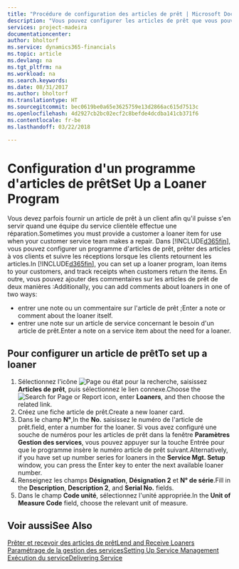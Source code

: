 ```yaml
---
title: "Procédure de configuration des articles de prêt | Microsoft Docs"
description: "Vous pouvez configurer les articles de prêt que vous pouvez prêter aux clients afin de remplacer les articles de service lors de leur maintenance."
services: project-madeira
documentationcenter: 
author: bholtorf
ms.service: dynamics365-financials
ms.topic: article
ms.devlang: na
ms.tgt_pltfrm: na
ms.workload: na
ms.search.keywords: 
ms.date: 08/31/2017
ms.author: bholtorf
ms.translationtype: HT
ms.sourcegitcommit: bec0619be0a65e3625759e13d2866ac615d7513c
ms.openlocfilehash: 4d2927cb2bc02ecf2c8befde4dcdba141cb371f6
ms.contentlocale: fr-be
ms.lasthandoff: 03/22/2018

---
```

# <a name="set-up-a-loaner-program"></a><span data-ttu-id="47331-103">Configuration d'un programme d'articles de prêt</span><span class="sxs-lookup"><span data-stu-id="47331-103">Set Up a Loaner Program</span></span>
<span data-ttu-id="47331-104">Vous devez parfois fournir un article de prêt à un client afin qu'il puisse s'en servir quand une équipe du service clientèle effectue une réparation.</span><span class="sxs-lookup"><span data-stu-id="47331-104">Sometimes you must provide a customer a loaner item for use when your customer service team makes a repair.</span></span> <span data-ttu-id="47331-105">Dans [!INCLUDE[d365fin](includes/d365fin_md.md)], vous pouvez configurer un programme d'articles de prêt, prêter des articles à vos clients et suivre les réceptions lorsque les clients retournent les articles.</span><span class="sxs-lookup"><span data-stu-id="47331-105">In [!INCLUDE[d365fin](includes/d365fin_md.md)], you can set up a loaner program, loan items to your customers, and track receipts when customers return the items.</span></span> <span data-ttu-id="47331-106">En outre, vous pouvez ajouter des commentaires sur les articles de prêt de deux manières :</span><span class="sxs-lookup"><span data-stu-id="47331-106">Additionally, you can add comments about loaners in one of two ways:</span></span>  
  
* <span data-ttu-id="47331-107">entrer une note ou un commentaire sur l'article de prêt ;</span><span class="sxs-lookup"><span data-stu-id="47331-107">Enter a note or comment about the loaner itself.</span></span>  
* <span data-ttu-id="47331-108">entrer une note sur un article de service concernant le besoin d'un article de prêt.</span><span class="sxs-lookup"><span data-stu-id="47331-108">Enter a note on a service item about the need for a loaner.</span></span>  

## <a name="to-set-up-a-loaner"></a><span data-ttu-id="47331-109">Pour configurer un article de prêt</span><span class="sxs-lookup"><span data-stu-id="47331-109">To set up a loaner</span></span>  
1. <span data-ttu-id="47331-110">Sélectionnez l'icône ![Page ou état pour la recherche](media/ui-search/search_small.png "Page ou état pour la recherche"), saisissez **Articles de prêt**, puis sélectionnez le lien connexe.</span><span class="sxs-lookup"><span data-stu-id="47331-110">Choose the ![Search for Page or Report](media/ui-search/search_small.png "Search for Page or Report icon") icon, enter **Loaners**, and then choose the related link.</span></span>  
2. <span data-ttu-id="47331-111">Créez une fiche article de prêt.</span><span class="sxs-lookup"><span data-stu-id="47331-111">Create a new loaner card.</span></span> 
3. <span data-ttu-id="47331-112">Dans le champ **N°**,</span><span class="sxs-lookup"><span data-stu-id="47331-112">In the **No.**</span></span> <span data-ttu-id="47331-113">saisissez le numéro de l'article de prêt.</span><span class="sxs-lookup"><span data-stu-id="47331-113">field, enter a number for the loaner.</span></span> <span data-ttu-id="47331-114">Si vous avez configuré une souche de numéros pour les articles de prêt dans la fenêtre **Paramètres Gestion des services**, vous pouvez appuyer sur la touche Entrée pour que le programme insère le numéro article de prêt suivant.</span><span class="sxs-lookup"><span data-stu-id="47331-114">Alternatively, if you have set up number series for loaners in the **Service Mgt. Setup** window, you can press the Enter key to enter the next available loaner number.</span></span>  
4. <span data-ttu-id="47331-115">Renseignez les champs **Désignation**, **Désignation 2** et **N° de série**.</span><span class="sxs-lookup"><span data-stu-id="47331-115">Fill in the **Description**, **Description 2**, and **Serial No.** fields.</span></span>  
5. <span data-ttu-id="47331-116">Dans le champ **Code unité**, sélectionnez l'unité appropriée.</span><span class="sxs-lookup"><span data-stu-id="47331-116">In the **Unit of Measure Code** field, choose the relevant unit of measure.</span></span>  
  
## <a name="see-also"></a><span data-ttu-id="47331-117">Voir aussi</span><span class="sxs-lookup"><span data-stu-id="47331-117">See Also</span></span>
[<span data-ttu-id="47331-118">Prêter et recevoir des articles de prêt</span><span class="sxs-lookup"><span data-stu-id="47331-118">Lend and Receive Loaners</span></span>](service-how-to-lend-receive-loaners.md)  
[<span data-ttu-id="47331-119">Paramétrage de la gestion des services</span><span class="sxs-lookup"><span data-stu-id="47331-119">Setting Up Service Management</span></span>](service-setup-service.md)  
[<span data-ttu-id="47331-120">Exécution du service</span><span class="sxs-lookup"><span data-stu-id="47331-120">Delivering Service</span></span>](service-deliver-service.md)  


